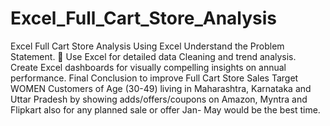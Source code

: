 # Excel_Full_Cart_Store_Analysis
Excel Full Cart Store Analysis Using Excel
Understand the Problem Statement.  Use Excel for detailed data Cleaning and trend analysis. 
Create Excel dashboards for visually compelling insights on annual performance. 
Final Conclusion to improve Full Cart Store Sales Target WOMEN Customers of Age (30-49) living in Maharashtra, Karnataka and Uttar Pradesh by showing adds/offers/coupons on Amazon, Myntra and Flipkart also for any planned sale or offer Jan- May would be the best time.

